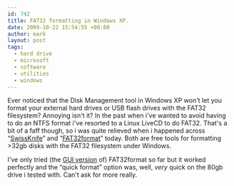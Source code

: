 ```yaml
---
id: 742
title: FAT32 formatting in Windows XP.
date: 2009-10-22 15:54:55 +00:00
author: mark
layout: post
tags:
  - hard drive
  - microsoft
  - software
  - utilities
  - windows
---
```

Ever noticed that the Disk Management tool in Windows XP won't let you format your external hard drives or USB flash drives with the FAT32 filesystem? Annoying isn't it? In the past when i've wanted to avoid having to do an NTFS format i've resorted to a Linux LiveCD to do FAT32. That's a bit of a faff though, so i was quite relieved when i happened across &#8220;[SwissKnife](http://www.compuapps.com/download/Swissknife/swissknife.htm)&#8221; and &#8220;[FAT32format](http://www.ridgecrop.demon.co.uk/fat32format.htm)&#8221; today. Both are free tools for formatting >32gb disks with the FAT32 filesystem under Windows.

I've only tried (the [GUI version](http://www.ridgecrop.demon.co.uk/guiformat.htm) of) FAT32format so far but it worked perfectly and the &#8220;quick format&#8221; option was, well, _very_ quick on the 80gb drive i tested with. Can't ask for more really.
